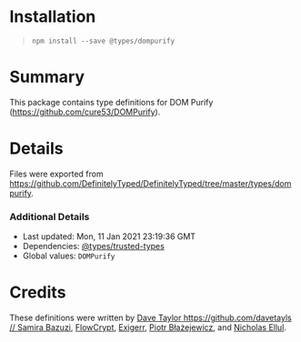 # Installation
> `npm install --save @types/dompurify`

# Summary
This package contains type definitions for DOM Purify (https://github.com/cure53/DOMPurify).

# Details
Files were exported from https://github.com/DefinitelyTyped/DefinitelyTyped/tree/master/types/dompurify.

### Additional Details
 * Last updated: Mon, 11 Jan 2021 23:19:36 GMT
 * Dependencies: [@types/trusted-types](https://npmjs.com/package/@types/trusted-types)
 * Global values: `DOMPurify`

# Credits
These definitions were written by [Dave Taylor https://github.com/davetayls
//                 Samira Bazuzi](https://github.com/bazuzi), [FlowCrypt](https://github.com/FlowCrypt), [Exigerr](https://github.com/Exigerr), [Piotr Błażejewicz](https://github.com/peterblazejewicz), and [Nicholas Ellul](https://github.com/NicholasEllul).

